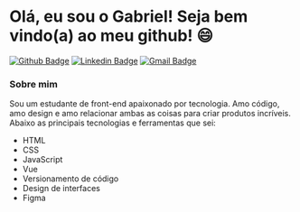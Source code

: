 # Olá, eu sou o Gabriel! Seja bem vindo(a) ao meu github! :smile:

[![Github Badge](https://img.shields.io/badge/-Github-000?style=flat-square&logo=Github&logoColor=white&link=https://github.com/Gab-Barros)](https://github.com/Gab-Barros)
[![Linkedin Badge](https://img.shields.io/badge/-LinkedIn-blue?style=flat-square&logo=Linkedin&logoColor=white&link=https://www.linkedin.com/in/gabriel-barros-419bb3208/)](https://www.linkedin.com/in/gabriel-barros-419bb3208/)
[![Gmail Badge](https://img.shields.io/badge/-Email-c14438?style=flat-square&logo=Gmail&logoColor=white&link=mailto:gabrielalcantarabarros524@gmail.com)](mailto:gabrielalcantarabarros524@gmail.com)

### Sobre mim
Sou um estudante de front-end apaixonado por tecnologia. Amo código, amo design e amo relacionar ambas as coisas para criar produtos incríveis. Abaixo as principais tecnologias e ferramentas que sei: 

* HTML
* CSS
* JavaScript
* Vue
* Versionamento de código
* Design de interfaces
* Figma
